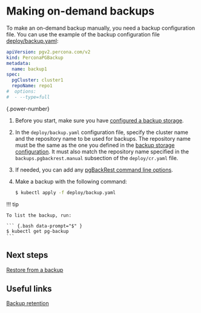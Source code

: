 # Making on-demand backups

To make an on-demand backup manually, you need a backup configuration file. You can use the example of the backup configuration file [deploy/backup.yaml](https://github.com/percona/percona-postgresql-operator/blob/main/deploy/backup.yaml):

```yaml
apiVersion: pgv2.percona.com/v2
kind: PerconaPGBackup
metadata:
  name: backup1
spec:
  pgCluster: cluster1
  repoName: repo1
#  options:
#  - --type=full
```

{.power-number}
1. Before you start, make sure you have [configured a backup storage](backups-storage.md).
2. In the `deploy/backup.yaml` configuration file, specify the cluster name and the repository name to be used for backups. The repository name must be the same as the one you defined in the [backup storage configuration](backups-storage.md). It must also match the repository name specified in the `backups.pgbackrest.manual` subsection of the `deploy/cr.yaml` file.
3. If needed, you can add any 
[pgBackRest command line options](https://pgbackrest.org/configuration.html).

4. Make a backup with the following command:

    ``` {.bash data-prompt="$" }
    $ kubectl apply -f deploy/backup.yaml
    ```

!!! tip

    To list the backup, run:

    ``` {.bash data-prompt="$" }
    $ kubectl get pg-backup
    ```  
    
## Next steps

[Restore from a backup](backups-restore.md)

## Useful links

[Backup retention](backup-retention.md)

